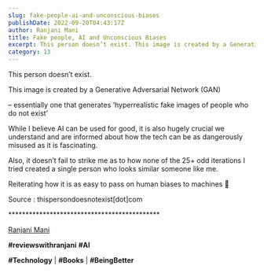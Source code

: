 ```yaml
---
slug: fake-people-ai-and-unconscious-biases
publishDate: 2022-09-20T04:43:17Z
author: Ranjani Mani
title: Fake people, AI and Unconscious Biases 
excerpt: This person doesn’t exist. This image is created by a Generative Adversarial Network (GAN) – essentially one that generates ‘hyperrealistic fake images of people who do not exist’ While I believe AI can be used for good, it is also hugely crucial we understand and are informed about how the tech can be as dangerously  ... 
category: 13
---
```


This person doesn’t exist.

This image is created by a Generative Adversarial Network (GAN)

– essentially one that generates ‘hyperrealistic fake images of people who do not exist’

While I believe AI can be used for good, it is also hugely crucial we understand and are informed about how the tech can be as dangerously misused as it is fascinating.

Also, it doesn’t fail to strike me as to how none of the 25+ odd iterations I tried created a single person who looks similar someone like me.

Reiterating how it is as easy to pass on human biases to machines 🙂

Source : thispersondoesnotexist\[dot\]com

\*\*\*\*\*\*\*\*\*\*\*\*\*\*\*\*\*\*\*\*\*\*\*\*\*\*\*\*\*\*\*\*\*\*\*\*\*\*\*\*\*\*\*\*

[Ranjani Mani](https://www.linkedin.com/feed/#)

**#reviewswithranjani** **#AI**

**#Technology** | **#Books** | **#BeingBetter**